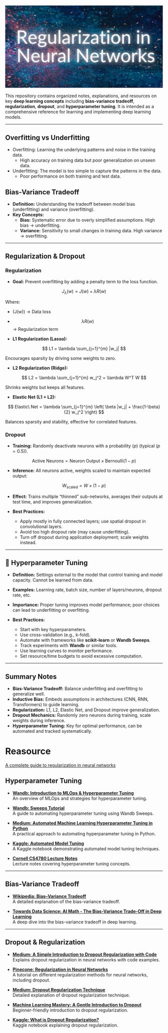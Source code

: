 ![reg](images/reg.webp)

This repository contains organized notes, explanations, and resources on key **deep learning concepts** including **bias-variance tradeoff**, **regularization**, **dropout**, and **hyperparameter tuning**. It is intended as a comprehensive reference for learning and implementing deep learning models.

---
## Overfitting vs Underfitting
- Overfitting: 
  Learning the underlying patterns and noise in the training data.
  - High accuracy on training data but poor generalization on unseen data.
- Underfitting: The model is too simple to capture the patterns in the data.
  - Poor performance on both training and test data.

## Bias-Variance Tradeoff

- **Definition:** Understanding the tradeoff between model bias (underfitting) and variance (overfitting).  
- **Key Concepts:**
  - **Bias:** Systematic error due to overly simplified assumptions. High bias → underfitting.
  - **Variance:** Sensitivity to small changes in training data. High variance → overfitting.
---
##  Regularization & Dropout

### Regularization

- **Goal:** Prevent overfitting by adding a penalty term to the loss function.

$$
J_{\lambda}(w) = J(w) + \lambda R(w)
$$

Where:  
- \(J(w)\) → Data loss  
-  $$ \lambda R(w) $$ → Regularization term

- **L1 Regularization (Lasso):**
 
$$
L1 = \lambda \sum_{j=1}^{m} |w_j|
$$ 

Encourages sparsity by driving some weights to zero.

- **L2 Regularization (Ridge):**
  
$$
L2 = \lambda \sum_{j=1}^{m} w_j^2 = \lambda W^T W
$$  

Shrinks weights but keeps all features.

- **Elastic Net (L1 + L2):**
  
$$
Elastic\ Net = \lambda \sum_{j=1}^{m} \left( \beta |w_j| + \frac{1-\beta}{2} w_j^2 \right)
$$

Balances sparsity and stability, effective for correlated features.

### Dropout

- **Training:** Randomly deactivate neurons with a probability $(p$) (typical $(p=0.5$)).

$$
\text{Active Neurons} = \text{Neuron Output} \times \text{Bernoulli}(1-p)
$$

- **Inference:** All neurons active, weights scaled to maintain expected output:

$$
W_{\text{scaled}} = W \times (1-p)
$$

- **Effect:** Trains multiple “thinned” sub-networks, averages their outputs at test time, and improves generalization.

- **Best Practices:**  
  - Apply mostly in fully connected layers; use spatial dropout in convolutional layers.  
  - Avoid too high dropout rate (may cause underfitting).  
  - Turn off dropout during application deployment; scale weights instead.
---

## 🔧 Hyperparameter Tuning

- **Definition:** Settings external to the model that control training and model capacity. Cannot be learned from data.
- **Examples:** Learning rate, batch size, number of layers/neurons, dropout rate, etc.
- **Importance:** Proper tuning improves model performance; poor choices can lead to underfitting or overfitting.

- **Best Practices:**
  - Start with key hyperparameters.
  - Use cross-validation (e.g., k-fold).
  - Automate with frameworks like **scikit-learn** or **Wandb Sweeps**.
  - Track experiments with **Wandb** or similar tools.
  - Use learning curves to monitor performance.
  - Set resource/time budgets to avoid excessive computation.
---

## Summary Notes

- **Bias-Variance Tradeoff:** Balance underfitting and overfitting to generalize well.
- **Inductive Bias:** Embeds assumptions in architectures (CNN, RNN, Transformers) to guide learning.
- **Regularization:** L1, L2, Elastic Net, and Dropout improve generalization.
- **Dropout Mechanics:** Randomly zero neurons during training, scale weights during inference.
- **Hyperparameter Tuning:** Key for optimal performance, can be automated and tracked systematically.

# Reasource

[ A complete guide to regularization in neural networks](https://www.pinecone.io/learn/regularization-in-neural-networks/)

## Hyperparameter Tuning 

- **[Wandb: Introduction to MLOps & Hyperparameter Tuning](https://wandb.ai/site/articles/intro-to-mlops-hyperparameter-tuning/)**  
  An overview of MLOps and strategies for hyperparameter tuning.

- **[Wandb: Sweeps Tutorial](https://docs.wandb.ai/models/tutorials/sweeps)**  
  A guide to automating hyperparameter tuning using Wandb Sweeps.

- **[Medium: Automated Machine Learning Hyperparameter Tuning in Python](https://medium.com/data-science/automated-machine-learning-hyperparameter-tuning-in-python-dfda59b72f8a)**  
  A practical approach to automating hyperparameter tuning in Python.

- **[Kaggle: Automated Model Tuning](https://www.kaggle.com/code/willkoehrsen/automated-model-tuning)**  
  A Kaggle notebook demonstrating automated model tuning techniques.

- **[Cornell CS4780 Lecture Notes](https://www.cs.cornell.edu/courses/cs4780/2021fa/lectures/lecturenote11.html)**  
  Lecture notes covering hyperparameter tuning concepts.

---

## Bias-Variance Tradeoff

- **[Wikipedia: Bias–Variance Tradeoff](https://en.wikipedia.org/wiki/Bias%E2%80%93variance_tradeoff#:~:text=linear%20and%20Generalized%20linear%20models,the%20subject%20of%20recent%20debate.)**  
  A detailed explanation of the bias-variance tradeoff.

- **[Towards Data Science: AI Math - The Bias-Variance Trade-Off in Deep Learning](https://towardsdatascience.com/ai-math-the-bias-variance-trade-off-in-deep-learning-e444f80053dd/)**  
  A deep dive into the bias-variance tradeoff in deep learning.

---

## Dropout & Regularization

- **[Medium: A Simple Introduction to Dropout Regularization with Code](https://medium.com/analytics-vidhya/a-simple-introduction-to-dropout-regularization-with-code-5279489dda1e)**  
  Explains dropout regularization in neural networks with code examples.

- **[Pinecone: Regularization in Neural Networks](https://www.pinecone.io/learn/regularization-in-neural-networks/)**  
  A tutorial on different regularization methods for neural networks, including dropout.

- **[Medium: Dropout Regularization Technique](https://medium.com/@mangeshsalunke1309/dropout-regularization-technique-a770fbcd9692)**  
  Detailed explanation of dropout regularization technique.

- **[Machine Learning Mastery: A Gentle Introduction to Dropout](https://www.machinelearningmastery.com/dropout-for-regularizing-deep-neural-networks/)**  
  Beginner-friendly introduction to dropout regularization.

- **[Kaggle: What is Dropout Regularization?](https://www.kaggle.com/code/pavansanagapati/what-is-dropout-regularization-find-out)**  
  Kaggle notebook explaining dropout regularization.

